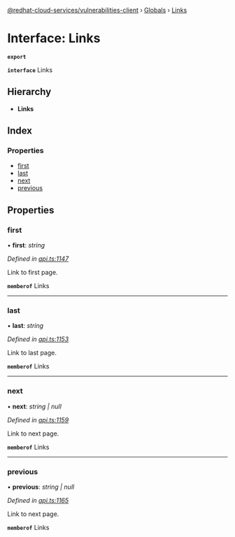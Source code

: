 [@redhat-cloud-services/vulnerabilities-client](../README.md) › [Globals](../globals.md) › [Links](links.md)

# Interface: Links

**`export`** 

**`interface`** Links

## Hierarchy

* **Links**

## Index

### Properties

* [first](links.md#first)
* [last](links.md#last)
* [next](links.md#next)
* [previous](links.md#previous)

## Properties

###  first

• **first**: *string*

*Defined in [api.ts:1147](https://github.com/RedHatInsights/javascript-clients/blob/master/packages/vulnerabilities/api.ts#L1147)*

Link to first page.

**`memberof`** Links

___

###  last

• **last**: *string*

*Defined in [api.ts:1153](https://github.com/RedHatInsights/javascript-clients/blob/master/packages/vulnerabilities/api.ts#L1153)*

Link to last page.

**`memberof`** Links

___

###  next

• **next**: *string | null*

*Defined in [api.ts:1159](https://github.com/RedHatInsights/javascript-clients/blob/master/packages/vulnerabilities/api.ts#L1159)*

Link to next page.

**`memberof`** Links

___

###  previous

• **previous**: *string | null*

*Defined in [api.ts:1165](https://github.com/RedHatInsights/javascript-clients/blob/master/packages/vulnerabilities/api.ts#L1165)*

Link to next page.

**`memberof`** Links
